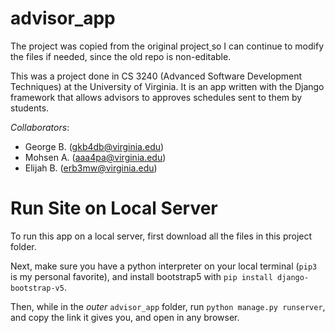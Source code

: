 # advisor_app

The project was copied from the original project[ ](https://github.com/uva-cs3240-s23/project-b-17)so I can continue to modify the files if needed, since the old repo is non-editable.

This was a project done in CS 3240 (Advanced Software Development Techniques) at the University of Virginia. It is an app written with the Django framework that allows advisors to approves schedules sent to them by students.

*Collaborators*:
+ George B. (gkb4db@virginia.edu)
+ Mohsen A. (aaa4pa@virginia.edu)
+ Elijah B. (erb3mw@virginia.edu)

# Run Site on Local Server

To run this app on a local server, first download all the files in this project folder.

Next, make sure you have a python interpreter on your local terminal (`pip3` is my personal favorite), and install bootstrap5 with `pip install django-bootstrap-v5`.

Then, while in the *outer* `advisor_app` folder, run `python manage.py runserver`, and copy the link it gives you, and open in any browser.
